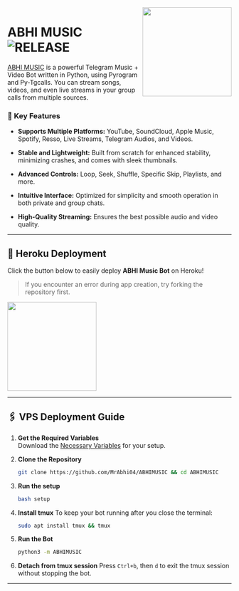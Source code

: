 <img src="https://envs.sh/SQ0.mp4" align="right" width="200" height="200"/>

# ABHI MUSIC <img src="https://img.shields.io/github/v/release/TAEMABHI/ABHIMUSICBot?color=black&logo=github&logoColor=black&style=social" alt="RELEASE">

[ABHI MUSIC](https://github.com/TEAMABHI/ABHIMUSICBot) is a powerful Telegram Music + Video Bot written in Python, using Pyrogram and Py-Tgcalls. You can stream songs, videos, and even live streams in your group calls from multiple sources.

### 🎵 Key Features
- **Supports Multiple Platforms:** YouTube, SoundCloud, Apple Music, Spotify, Resso, Live Streams, Telegram Audios, and Videos.

- **Stable and Lightweight:** Built from scratch for enhanced stability, minimizing crashes, and comes with sleek thumbnails.

- **Advanced Controls:** Loop, Seek, Shuffle, Specific Skip, Playlists, and more.

- **Intuitive Interface:** Optimized for simplicity and smooth operation in both private and group chats.

- **High-Quality Streaming:** Ensures the best possible audio and video quality.


---

## 🚀 Heroku Deployment

Click the button below to easily deploy **ABHI Music Bot** on Heroku!

> If you encounter an error during app creation, try forking the repository first.

<a href="https://dashboard.heroku.com/new?template=https://github.com/MrAbhi04/ABHIMUSIC"><img src="https://img.shields.io/badge/Deploy%20To%20Heroku-red?style=for-the-badge&logo=heroku" width="200"/></a>

---
## 🖇️ VPS Deployment Guide

1. **Get the Required Variables**  
   Download the [Necessary Variables](https://github.com/MrAbhi04/ABHIMUSIC/blob/master/sample.env) for your setup.

2. **Clone the Repository**
   ```bash
   git clone https://github.com/MrAbhi04/ABHIMUSIC && cd ABHIMUSIC
   ```

3. **Run the setup**
   ```bash
   bash setup
   ```

4. **Install tmux**
   To keep your bot running after you close the terminal:
   ```bash
   sudo apt install tmux && tmux
   ```

5. **Run the Bot**
   ```bash
   python3 -m ABHIMUSIC
   ```

6. **Detach from tmux session**
   Press `Ctrl+b`, then `d` to exit the tmux session without stopping the bot.

___

